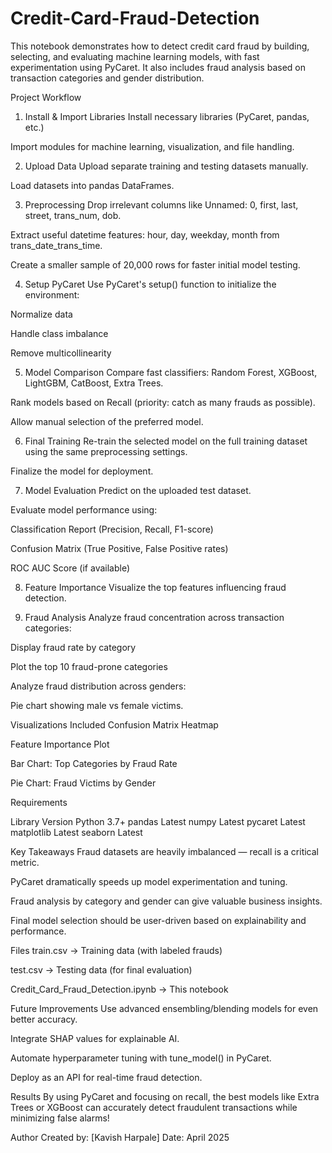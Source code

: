 # Credit-Card-Fraud-Detection
This notebook demonstrates how to detect credit card fraud by building, selecting, and evaluating machine learning models, with fast experimentation using PyCaret.
It also includes fraud analysis based on transaction categories and gender distribution.

Project Workflow
1. Install & Import Libraries
Install necessary libraries (PyCaret, pandas, etc.)

Import modules for machine learning, visualization, and file handling.

2. Upload Data
Upload separate training and testing datasets manually.

Load datasets into pandas DataFrames.

3. Preprocessing
Drop irrelevant columns like Unnamed: 0, first, last, street, trans_num, dob.

Extract useful datetime features: hour, day, weekday, month from trans_date_trans_time.

Create a smaller sample of 20,000 rows for faster initial model testing.

4. Setup PyCaret
Use PyCaret's setup() function to initialize the environment:

Normalize data

Handle class imbalance

Remove multicollinearity

5. Model Comparison
Compare fast classifiers: Random Forest, XGBoost, LightGBM, CatBoost, Extra Trees.

Rank models based on Recall (priority: catch as many frauds as possible).

Allow manual selection of the preferred model.

6. Final Training
Re-train the selected model on the full training dataset using the same preprocessing settings.

Finalize the model for deployment.

7. Model Evaluation
Predict on the uploaded test dataset.

Evaluate model performance using:

Classification Report (Precision, Recall, F1-score)

Confusion Matrix (True Positive, False Positive rates)

ROC AUC Score (if available)

8. Feature Importance
Visualize the top features influencing fraud detection.

9. Fraud Analysis
Analyze fraud concentration across transaction categories:

Display fraud rate by category

Plot the top 10 fraud-prone categories

Analyze fraud distribution across genders:

Pie chart showing male vs female victims.

 Visualizations Included
Confusion Matrix Heatmap

Feature Importance Plot

Bar Chart: Top Categories by Fraud Rate

Pie Chart: Fraud Victims by Gender

Requirements

Library	Version
Python	3.7+
pandas	Latest
numpy	Latest
pycaret	Latest
matplotlib	Latest
seaborn	Latest

Key Takeaways
Fraud datasets are heavily imbalanced — recall is a critical metric.

PyCaret dramatically speeds up model experimentation and tuning.

Fraud analysis by category and gender can give valuable business insights.

Final model selection should be user-driven based on explainability and performance.

Files
train.csv → Training data (with labeled frauds)

test.csv → Testing data (for final evaluation)

Credit_Card_Fraud_Detection.ipynb → This notebook

Future Improvements
Use advanced ensembling/blending models for even better accuracy.

Integrate SHAP values for explainable AI.

Automate hyperparameter tuning with tune_model() in PyCaret.

Deploy as an API for real-time fraud detection.

Results
By using PyCaret and focusing on recall, the best models like Extra Trees or XGBoost can accurately detect fraudulent transactions while minimizing false alarms!

Author
Created by: [Kavish Harpale]
Date: April 2025
